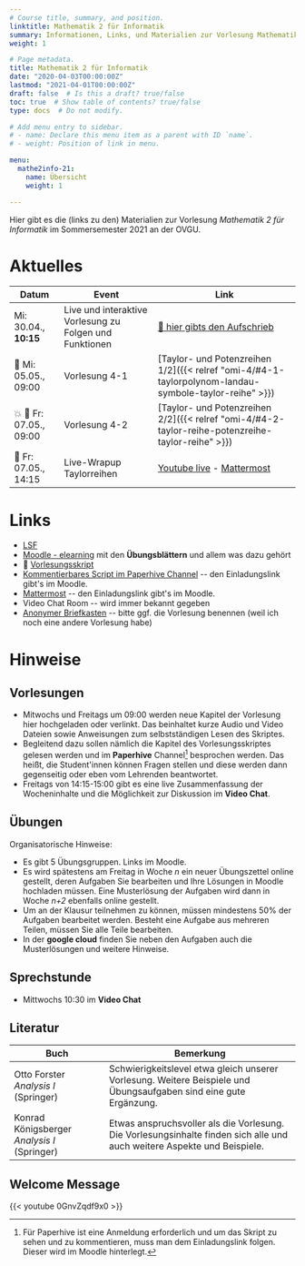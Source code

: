```yaml
---
# Course title, summary, and position.
linktitle: Mathematik 2 für Informatik
summary: Informationen, Links, und Materialien zur Vorlesung Mathematik 2 für Informatik an der OVGU im Sommersemester 2021
weight: 1

# Page metadata.
title: Mathematik 2 für Informatik
date: "2020-04-03T00:00:00Z"
lastmod: "2021-04-01T00:00:00Z"
draft: false  # Is this a draft? true/false
toc: true  # Show table of contents? true/false
type: docs  # Do not modify.

# Add menu entry to sidebar.
# - name: Declare this menu item as a parent with ID `name`.
# - weight: Position of link in menu.

menu:
  mathe2info-21:
    name: Übersicht
    weight: 1

---
```


Hier gibt es die (links zu den) Materialien zur Vorlesung *Mathematik 2 für
Informatik* im Sommersemester 2021 an der OVGU.

# Aktuelles

| Datum | Event | Link |
| -------- | --------- | ---- |
|  Mi: 30.04., **10:15** | Live und interaktive Vorlesung zu Folgen und Funktionen | [:scroll: hier gibts den Aufschrieb](files/wb-folgen--diffbarkeit.jpg) |
| :dvd: Mi: 05.05., 09:00 | Vorlesung 4-1 | [Taylor- und Potenzreihen 1/2]({{< relref "omi-4/#4-1-taylorpolynom-landau-symbole-taylor-reihe" >}}) |
| :boom: :dvd: Fr: 07.05., 09:00 | Vorlesung 4-2 | [Taylor- und Potenzreihen 2/2]({{< relref "omi-4/#4-2-taylor-reihe-potenzreihe-taylor-reihe" >}}) |
| :microphone: Fr: 07.05., 14:15 | Live-Wrapup Taylorreihen | [Youtube live](https://www.youtube.com/c/JanHeiland/live) - [Mattermost](https://mm.cs.ovgu.de/m2i-21/channels/0409-wrapup-1) |
<!-- 
| :hourglass: :microphone: Mi: 05.05., 10:30 | Sprechstunde | [BBB der GWDG](https://meet.gwdg.de/b/jan-0re-pom-tbr) und [Mattermost Kanal](https://mm.cs.ovgu.de/m2i-21/channels/0407-sprechstunde) |
| :microphone: Fr: 30.04., 14:15 | Live-Wrapup Vorlesung 1-2-3 | [Youtube live](https://www.youtube.com/c/JanHeiland/live) - [Mattermost](https://mm.cs.ovgu.de/m2i-21/channels/0409-wrapup-1) |
| :dvd: Fr: 07.05., 9:00 | Vorlesung 4-2 | [Differenzierbarkeit 1 2/2]({{< relref "omi-3/#3-2-houmlhere-ableitungen-konvex-konkav-extrema" >}}) |
| :dvd: Mi: 14.04., 09:00 | Vorlesung 2-1 | [2-1 Stetigkeit von Funktionen]({{< relref "omi-2/#2-1-eigenschaften-und-beispiele-von-funktionen" >}}) |
| :boom: Mi: 13.05., 9:00 | Vorlesung 3.1 | [3 Differenzierbarkeit 1 (1/2)]({{< relref "omi-3" >}}) |
| Fr: 12.06., 14:30 | Live-Wrapup Vorlesung 7 | [Youtube live](https://www.youtube.com/c/JanHeiland/live) - [Mattermost](http://mm.cs.ovgu.de/mathe-info-2/channels/0612-wrapup-diff2) |
-->

<!--
{{% callout warning %}}
Weil wir mit der Vorlesung schon gut vorangekommen sind und um mal wieder etwas synchroner mit den &Uuml;bungen zu werden, gibt es diese Woche keinen neuen Stoff. Stattdessen gibt es Mittwoch **10:15** eine Live session im BBB mit vielen Beispielen zu Folgen, Funktionen und Stetigkeit. Und Freitag ein Wrapup zu allen bisherigen Vorlesungen.
{{% /callout %}}

{{% callout warning %}}

**Feedback** Runde: Liebe Student'innen, bitte nehmt euch diese 2 mal 5 Minuten
f&uuml;r euer anonymes Feedback (man kann es auch in weniger Zeit schaffen).

1. Die offizielle Evaluation der Vorlesung. Dieses mal auch mit ein paar Fragen
   dazu, wie sich die online Lehre so macht. Anmeldung unter
   [evaluation.ovgu.de](https://evaluation.ovgu.de/) mit der Losung *UPFNQ*.
   Hier bitte zahlreich mitmachen, denn das dient den Nachfolgenden Studenten
   und damit wird auch die Performance des Lehrenden bewertet. Die Umfrage ist
   offen bis zum 05.07.

2. Mein kleiner Fragebogen. Hier geht es speziell darum, wie ihr die Umsetzung
   mit Podcast, Screencast, Wrapup und Paperhive fandet. Und ihr habt die
   M&ouml;glichkeit, euch zu w&uuml;nschen, wie die n&auml;chsten vier Wochen
   aussehen sollen. Die [Umfrage](https://forms.gle/d7bUP5ys61yRkSev6) ist bei
   *google forms* und anonym und ohne Anmeldung. 

{{% /callout %}}
-->

# Links

 * [LSF](https://lsf.ovgu.de/qislsf/rds?state=verpublish&status=init&vmfile=no&publishid=173827&moduleCall=webInfo&publishConfFile=webInfo&publishSubDir=veranstaltung)
 * [Moodle - elearning](https://elearning.ovgu.de/course/view.php?id=10324) mit den **&Uuml;bungsbl&auml;ttern** und allem was dazu geh&ouml;rt
 * :blue_book: [Vorlesungsskript](files/Henk_Skript_Mathe_fuer_Informatiker.pdf)
 * [Kommentierbares Script im Paperhive Channel](https://paperhive.org/documents/items/lsDNlcIGTmHL?a=s:-FRs-O1uXbei) -- den Einladungslink gibt's im Moodle.
 * [Mattermost](https://mm.cs.ovgu.de/m2i-21) -- den Einladungslink gibt's im Moodle.
 * Video Chat Room -- wird immer bekannt gegeben <!-- (https://meet.ovgu.de/MatheInfoZwei) -->
 * [Anonymer Briefkasten](https://www2.math.uni-magdeburg.de/owncloud/index.php/s/w8j8Xaxo2dfzMIZ) -- bitte ggf. die Vorlesung benennen (weil ich noch eine andere Vorlesung habe)

# Hinweise

## Vorlesungen

 * Mitwochs und Freitags um 09:00 werden neue Kapitel der Vorlesung hier
   hochgeladen oder verlinkt.  Das beinhaltet kurze Audio und Video Dateien
   sowie Anweisungen zum selbstst&auml;ndigen Lesen des Skriptes.
 * Begleitend dazu sollen n&auml;mlich die Kapitel des Vorlesungsskriptes
   gelesen werden und im **Paperhive** Channel[^1] besprochen werden. Das
   hei&szlig;t, die Student'innen können Fragen stellen und diese werden dann
   gegenseitig oder eben vom Lehrenden beantwortet.
 * Freitags von 14:15-15:00 gibt es eine live Zusammenfassung der Wocheninhalte
   und die M&ouml;glichkeit zur Diskussion im **Video Chat**.

## Übungen

Organisatorische Hinweise:
 * Es gibt 5 &Uuml;bungsgruppen. Links im Moodle.
 * Es wird spätestens am Freitag in Woche *n* ein neuer Übungszettel online
   gestellt, deren Aufgaben Sie bearbeiten und Ihre Lösungen in Moodle hochladen
   müssen. Eine Musterlösung der Aufgaben wird dann in Woche *n+2* ebenfalls
   online gestellt. 
 * Um an der Klausur teilnehmen zu können, müssen mindestens 50% der
   Aufgaben bearbeitet werden. Besteht eine Aufgabe aus mehreren Teilen,
   müssen Sie alle Teile bearbeiten.  
 * In der **google cloud** finden Sie neben den Aufgaben auch die Musterlösungen
   und weitere Hinweise.

## Sprechstunde

 * Mittwochs 10:30 im **Video Chat**

## Literatur

| Buch | Bemerkung |
|------| ----------|
| Otto Forster *Analysis I* (Springer) | Schwierigkeitslevel etwa gleich unserer Vorlesung. Weitere Beispiele und Übungsaufgaben sind eine gute Ergänzung. |
| Konrad Königsberger *Analysis I* (Springer) | Etwas anspruchsvoller als die Vorlesung. Die Vorlesungsinhalte finden sich alle und auch weitere Aspekte und Beispiele. |

## Welcome Message

{{< youtube 0GnvZqdf9x0 >}}

[^1]: F&uuml;r Paperhive ist eine Anmeldung erforderlich und um das Skript zu
  sehen und zu kommentieren, muss man dem Einladungslink folgen. Dieser wird im
  Moodle hinterlegt.

